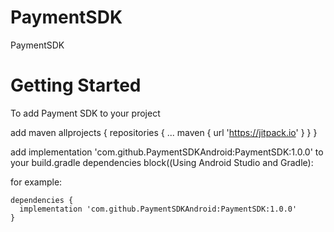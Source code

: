 # PaymentSDK
PaymentSDK




# Getting Started

To add Payment SDK to your project 

  add maven
  allprojects {
		repositories {
			...
			maven { url 'https://jitpack.io' }
		}
	}
  
  
  add implementation 'com.github.PaymentSDKAndroid:PaymentSDK:1.0.0' to your build.gradle dependencies block((Using Android Studio and Gradle): 
  
  for example:
  
  ```
  dependencies {
    implementation 'com.github.PaymentSDKAndroid:PaymentSDK:1.0.0'
  }
  ```
